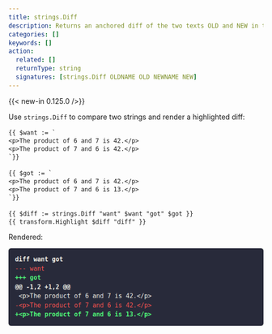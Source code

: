 ```yaml
---
title: strings.Diff
description: Returns an anchored diff of the two texts OLD and NEW in the unified diff format. If OLD and NEW are identical, returns an empty string.
categories: []
keywords: []
action:
  related: []
  returnType: string
  signatures: [strings.Diff OLDNAME OLD NEWNAME NEW]
---
```


{{< new-in 0.125.0 />}}

Use `strings.Diff` to compare two strings and render a highlighted diff:

```go-html-template
{{ $want := `
<p>The product of 6 and 7 is 42.</p>
<p>The product of 7 and 6 is 42.</p>
`}}

{{ $got := `
<p>The product of 6 and 7 is 42.</p>
<p>The product of 7 and 6 is 13.</p>
`}}

{{ $diff := strings.Diff "want" $want "got" $got }}
{{ transform.Highlight $diff "diff" }}
```

Rendered:

![screen capture](diff-screen-capture.png)
